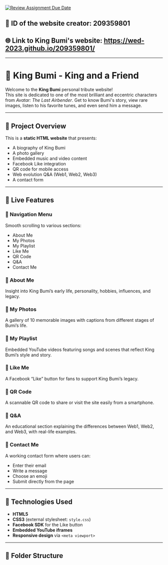 [![Review Assignment Due Date](https://classroom.github.com/assets/deadline-readme-button-22041afd0340ce965d47ae6ef1cefeee28c7c493a6346c4f15d667ab976d596c.svg)](https://classroom.github.com/a/89IMDEJr)

## 🪪 ID of the website creator: 209359801

## 🌐 Link to King Bumi's website: https://wed-2023.github.io/209359801/

---

# 👑 King Bumi - King and a Friend

Welcome to the **King Bumi** personal tribute website!  
This site is dedicated to one of the most brilliant and eccentric characters from *Avatar: The Last Airbender*. Get to know Bumi's story, view rare images, listen to his favorite tunes, and even send him a message.

---

## 📄 Project Overview

This is a **static HTML website** that presents:
- A biography of King Bumi
- A photo gallery
- Embedded music and video content
- Facebook Like integration
- QR code for mobile access
- Web evolution Q&A (Web1, Web2, Web3)
- A contact form

---

## 🚀 Live Features

### 🔸 Navigation Menu
Smooth scrolling to various sections:
- About Me
- My Photos
- My Playlist
- Like Me
- QR Code
- Q&A
- Contact Me

### 🔸 About Me
Insight into King Bumi’s early life, personality, hobbies, influences, and legacy.

### 🔸 My Photos
A gallery of 10 memorable images with captions from different stages of Bumi’s life.

### 🔸 My Playlist
Embedded YouTube videos featuring songs and scenes that reflect King Bumi’s style and story.

### 🔸 Like Me
A Facebook “Like” button for fans to support King Bumi’s legacy.

### 🔸 QR Code
A scannable QR code to share or visit the site easily from a smartphone.

### 🔸 Q&A
An educational section explaining the differences between Web1, Web2, and Web3, with real-life examples.

### 🔸 Contact Me
A working contact form where users can:
- Enter their email
- Write a message
- Choose an emoji
- Submit directly from the page

---

## 🧰 Technologies Used

- **HTML5**
- **CSS3** (external stylesheet: `style.css`)
- **Facebook SDK** for the Like button
- **Embedded YouTube iframes**
- **Responsive design** via `<meta viewport>`

---

## 📁 Folder Structure

